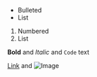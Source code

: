 
- Bulleted
- List

1. Numbered
2. List

**Bold** and _Italic_ and `Code` text

[Link](url) and ![Image](src)
```
